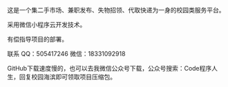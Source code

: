 这是一个集二手市场、兼职发布、失物招领、代取快递为一身的校园类服务平台。

采用微信小程序云开发技术。

有偿指导项目的部署。

联系
QQ：505417246
微信：18331092918

GitHub下载速度慢的，也可以去我微信公众号下载，公众号搜索：Code程序人生，回复校园海滨即可领取项目压缩包。